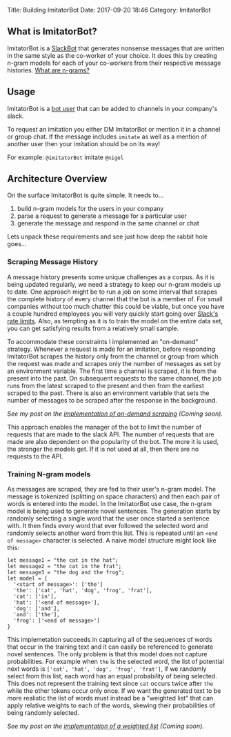 Title: Building ImitatorBot
Date: 2017-09-20 18:46
Category: ImitatorBot

## What is ImitatorBot?
ImitatorBot is a [SlackBot](https://api.slack.com/bot-users) that generates nonsense messages that are written in the same style as the co-worker of your choice. It does this by creating n-gram models for each of your co-workers from their respective message histories. [What are n-grams?](http://text-analytics101.rxnlp.com/2014/11/what-are-n-grams.html)

## Usage
ImitatorBot is a [bot user](https://api.slack.com/bot-users) that can be added to channels in your company's slack.

To request an imitation you either DM ImitatorBot or mention it in a channel or group chat. If the message includes `imitate` as well as a mention of another user then your imitation should be on its way!

For example: `@imitatorBot` imitate `@nigel`

## Architecture Overview
On the surface ImitatorBot is quite simple. It needs to...

1. build n-gram models for the users in your company
2. parse a request to generate a message for a particular user
3. generate the message and respond in the same channel or chat

Lets unpack these requirements and see just how deep the rabbit hole goes...

### Scraping Message History
A message history presents some unique challenges as a corpus. As it is being updated regularly, we need a strategy to keep our n-gram models up to date. One approach might be to run a job on some interval that scrapes the complete history of every channel that the bot is a member of. For small companies without too much chatter this could be viable, but once you have a couple hundred employees you will very quickly start going over [Slack's rate limits](https://api.slack.com/docs/rate-limits). Also, as tempting as it is to train the model on the entire data set, you can get satisfying results from a relatively small sample.

To accommodate these constraints I implemented an "on-demand" strategy. Whenever a request is made for an imitation, before responding ImitatorBot scrapes the history only from the channel or group from which the request was made and scrapes only the number of messages as set by an environment variable. The first time a channel is scraped, it is from the present into the past. On subsequent requests to the same channel, the job runs from the latest scraped to the present and then from the earliest scraped to the past. There is also an environment variable that sets the number of messages to be scraped after the response in the background.

_See my post on the [implementation of on-demand scraping]() (Coming soon)._

This approach enables the manager of the bot to limit the number of requests that are made to the slack API. The number of requests that are made are also dependent on the popularity of the bot. The more it is used, the stronger the models get. If it is not used at all, then there are no requests to the API.

### Training N-gram models
As messages are scraped, they are fed to their user's n-gram model. The message is tokenized (splitting on space characters) and then each pair of words is entered into the model. In the ImitatorBot use case, the n-gram model is being used to generate novel sentences. The generation starts by randomly selecting a single word that the user once started a sentence with. It then finds every word that ever followed the selected word and randomly selects another word from this list. This is repeated until an `<end of message>` character is selected. A naive model structure might look like this:
```
let message1 = "the cat in the hat";
let message2 = "the cat in the frat";
let message3 = "the dog and the frog";
let model = {
  '<start of message>': ['the']
  'the': ['cat', 'hat', 'dog', 'frog', 'frat'],
  'cat': ['in'],
  'hat': ['<end of message>'],
  'dog': ['and'],
  'and': ['the'],
  'frog': ['<end of message>']
}
```
This implemetation succeeds in capturing all of the sequences of words that occur in the training text and it can easily be referenced to generate novel sentences. The only problem is that this model does not capture probabilities. For example when `the` is the selected word, the list of potential next words is `['cat', 'hat', 'dog', 'frog', 'frat']`, if we randomly select from this list, each word has an equal probability of being selected. This does not represent the training text since `cat` occurs twice after `the` while the other tokens occur only once. If we want the generated text to be more realistic the list of words must instead be a "weighted list" that can apply relative weights to each of the words, skewing their probabilities of being randomly selected.

_See my post on the [implementation of a weighted list]() (Coming soon)._

